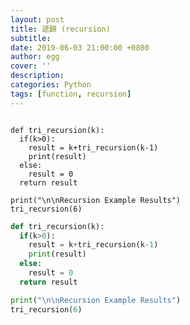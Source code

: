 ```yaml
---
layout: post
title: 遞歸 (recursion)
subtitle:
date: 2019-06-03 21:00:00 +0800
author: egg
cover: ''
description:
categories: Python
tags: [function, recursion] 
---
```


<script src="prism.js"></script>
<link rel="stylesheet" type="text/css" href="prism.css">


<pre><code class='language-python line-numbers'>
def tri_recursion(k):
  if(k>0):
    result = k+tri_recursion(k-1)
    print(result)
  else:
    result = 0
  return result

print("\n\nRecursion Example Results")
tri_recursion(6)
</code></pre>


```python
def tri_recursion(k):
  if(k>0):
    result = k+tri_recursion(k-1)
    print(result)
  else:
    result = 0
  return result

print("\n\nRecursion Example Results")
tri_recursion(6)
```
